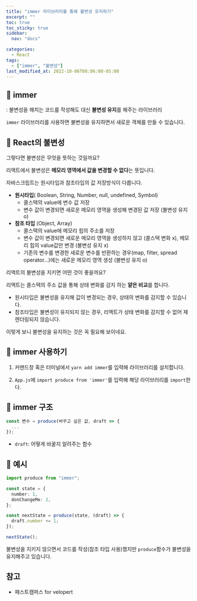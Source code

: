```yaml
---
title: "immer 라이브러리를 통해 불변성 유지하기"
excerpt: ""
toc: true
toc_sticky: true
sidebar:
  nav: "docs"

categories:
  - React
tags:
  - ["immer", "불변성"]
last_modified_at: 2022-10-06T08:06:00-05:00
---
```


## 📄 immer

: 불변성을 해치는 코드를 작성해도 대신 **불변성 유지**를 해주는 라이브러리

`immer` 라이브러리를 사용하면 불변성을 유지하면서 새로운 객체를 만들 수 있습니다.

## 📄 React의 불변성

그렇다면 불변성은 무엇을 뜻하는 것일까요?

리액트에서 불변성은 **메모리 영역에서 값을 변경할 수 없다**는 뜻입니다.

자바스크립트는 원시타입과 참조타입의 값 저장방식이 다릅니다.

- **원시타입**( Boolean, String, Number, null, undefined, Symbol)
  - 콜스택의 value에 변수 값 저장
  - 변수 값이 변경되면 새로운 메모리 영역을 생성해 변경된 값 저장 (불변성 유지 o)
- **참조 타입** (Object, Array)
  - 콜스택의 value에 메모리 힙의 주소를 저장
  - 변수 값이 변경되면 새로운 메모리 영역을 생성하지 않고 (콜스택 변화 x), 메모리 힙의 value값만 변경 (불변성 유지 x)
  * 기존의 변수를 변경한 새로운 변수를 반환하는 경우(map, filter, spread operator...)에는 새로운 메모리 영역 생성 (불변성 유지 o)

리액트의 불변성을 지키면 어떤 것이 좋을까요?

리액트는 콜스택의 주소 값을 통해 상태 변화를 감지 하는 **얕은 비교**를 합니다.

- 원시타입은 불변성을 유지해 값이 변경되는 경우, 상태의 변화를 감지할 수 있습니다.
- 참조타입은 불변성이 유지되지 않는 경우, 리액트가 상태 변화를 감지할 수 없어 재렌더링되지 않습니다.

이렇게 보니 불변성을 유지하는 것은 꼭 필요해 보이네요.

## 📄 immer 사용하기

1. 커맨드창 혹은 터미널에서 `yarn add immer`를 입력해 라이브러리를 설치합니다.

2. `App.js`에 `import produce from 'immer'`를 입력해 해당 라이브러리를 `import`한다.

## 📄 immer 구조

```ts
const 변수 = produce(바꾸고 싶은 값, draft => {
  ...
});
```

- `draft`: 어떻게 바꿀지 알려주는 함수

## 📄 예시

```ts
import produce from "immer";

const state = {
  number: 1,
  donChangeMe: 2,
};

const nextState = produce(state, (draft) => {
  draft.number += 1;
});

nextState();
```

불변성을 지키지 않으면서 코드를 작성(참조 타입 사용)했지만 `produce`함수가 불변성을 유지해주고 있습니다.

## 참고

- 패스트캠퍼스 for velopert

